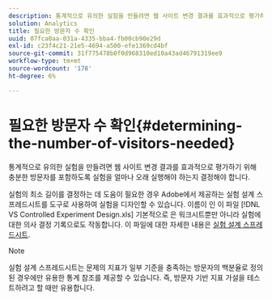 ```yaml
---
description: 통계적으로 유의한 실험을 만들려면 웹 사이트 변경 결과를 효과적으로 평가하기 위해 충분한 방문자를 포함하도록 실험을 얼마나 오래 실행해야 하는지 결정해야 합니다.
solution: Analytics
title: 필요한 방문자 수 확인
uuid: 07fca0aa-031a-4335-bba4-fb00cb90e29d
exl-id: c23f4c21-21e5-4694-a500-efe1369cd4bf
source-git-commit: 31f775478b0f0d968310ed10a43ad46791319ee9
workflow-type: tm+mt
source-wordcount: '178'
ht-degree: 6%

---
```


# 필요한 방문자 수 확인{#determining-the-number-of-visitors-needed}

통계적으로 유의한 실험을 만들려면 웹 사이트 변경 결과를 효과적으로 평가하기 위해 충분한 방문자를 포함하도록 실험을 얼마나 오래 실행해야 하는지 결정해야 합니다.

실험의 최소 길이를 결정하는 데 도움이 필요한 경우 Adobe에서 제공하는 실험 설계 스프레드시트를 도구로 사용하여 실험을 디자인할 수 있습니다. 이름이 인 이 파일 [!DNL VS Controlled Experiment Design.xls] 기본적으로 은 워크시트뿐만 아니라 실험에 대한 의사 결정 기록으로도 작동합니다. 이 파일에 대한 자세한 내용은 [실험 설계 스프레드시트](../../../home/c-undst-ctrld-exp/t-exp-dsn-spst.md#task-d7f674980fe9415d80371d6020bcf164).

>[!NOTE]
>
>실험 설계 스프레드시트는 문제의 지표가 일부 기준을 충족하는 방문자의 백분율로 정의된 경우에만 유용한 통계 참조를 제공할 수 있습니다. 즉, 방문자 기반 지표 가설을 테스트하려고 할 때만 유용합니다.

